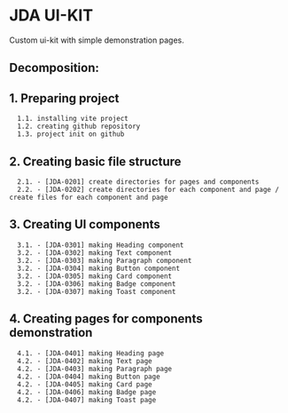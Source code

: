 <!-- # React + TypeScript + Vite

This template provides a minimal setup to get React working in Vite with HMR and some ESLint rules.

Currently, two official plugins are available:

- [@vitejs/plugin-react](https://github.com/vitejs/vite-plugin-react/blob/main/packages/plugin-react/README.md) uses [Babel](https://babeljs.io/) for Fast Refresh
- [@vitejs/plugin-react-swc](https://github.com/vitejs/vite-plugin-react-swc) uses [SWC](https://swc.rs/) for Fast Refresh

## Expanding the ESLint configuration

If you are developing a production application, we recommend updating the configuration to enable type aware lint rules:

- Configure the top-level `parserOptions` property like this:

```js
   parserOptions: {
    ecmaVersion: 'latest',
    sourceType: 'module',
    project: ['./tsconfig.json', './tsconfig.node.json'],
    tsconfigRootDir: __dirname,
   },
```

- Replace `plugin:@typescript-eslint/recommended` to `plugin:@typescript-eslint/recommended-type-checked` or `plugin:@typescript-eslint/strict-type-checked`
- Optionally add `plugin:@typescript-eslint/stylistic-type-checked`
- Install [eslint-plugin-react](https://github.com/jsx-eslint/eslint-plugin-react) and add `plugin:react/recommended` & `plugin:react/jsx-runtime` to the `extends` list -->

# JDA UI-KIT

Custom ui-kit with simple demonstration pages.

## Decomposition:

## 1. Preparing project

      1.1. installing vite project
      1.2. creating github repository
      1.3. project init on github

## 2. Creating basic file structure

      2.1. - [JDA-0201] create directories for pages and components
      2.2. - [JDA-0202] create directories for each component and page / create files for each component and page

## 3. Creating UI components

      3.1. - [JDA-0301] making Heading component
      3.2. - [JDA-0302] making Text component
      3.2. - [JDA-0303] making Paragraph component
      3.2. - [JDA-0304] making Button component
      3.2. - [JDA-0305] making Card component
      3.2. - [JDA-0306] making Badge component
      3.2. - [JDA-0307] making Toast component

## 4. Creating pages for components demonstration

      4.1. - [JDA-0401] making Heading page
      4.2. - [JDA-0402] making Text page
      4.2. - [JDA-0403] making Paragraph page
      4.2. - [JDA-0404] making Button page
      4.2. - [JDA-0405] making Card page
      4.2. - [JDA-0406] making Badge page
      4.2. - [JDA-0407] making Toast page
